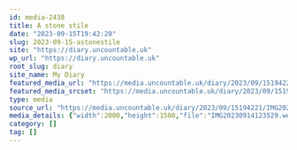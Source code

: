 ```yaml
---
id: media-2438
title: A stone stile
date: "2023-09-15T19:42:20"
slug: 2023-09-15-astonestile
site: "https://diary.uncountable.uk"
wp_url: "https://diary.uncountable.uk"
root_slug: diary
site_name: My Diary
featured_media_url: "https://media.uncountable.uk/diary/2023/09/15194221/IMG20230914123529.webp"
featured_media_srcset: "https://media.uncountable.uk/diary/2023/09/15194221/IMG20230914123529-300x225.webp 300w, https://media.uncountable.uk/diary/2023/09/15194221/IMG20230914123529-1024x768.webp 1024w, https://media.uncountable.uk/diary/2023/09/15194221/IMG20230914123529-150x150.webp 150w, https://media.uncountable.uk/diary/2023/09/15194221/IMG20230914123529-640x480.webp 640w, https://media.uncountable.uk/diary/2023/09/15194221/IMG20230914123529.webp 2000w"
type: media
source_url: "https://media.uncountable.uk/diary/2023/09/15194221/IMG20230914123529.webp"
media_details: {"width":2000,"height":1500,"file":"IMG20230914123529.webp","filesize":224584,"sizes":{"medium":{"file":"IMG20230914123529-300x225.webp","width":300,"height":225,"filesize":29538,"mime_type":"image/webp","source_url":"https://media.uncountable.uk/diary/2023/09/15194221/IMG20230914123529-300x225.webp"},"large":{"file":"IMG20230914123529-1024x768.webp","width":1024,"height":768,"filesize":298634,"mime_type":"image/webp","source_url":"https://media.uncountable.uk/diary/2023/09/15194221/IMG20230914123529-1024x768.webp"},"thumbnail":{"file":"IMG20230914123529-150x150.webp","width":150,"height":150,"filesize":10198,"mime_type":"image/webp","source_url":"https://media.uncountable.uk/diary/2023/09/15194221/IMG20230914123529-150x150.webp"},"mobwidth":{"file":"IMG20230914123529-640x480.webp","width":640,"height":480,"filesize":125038,"mime_type":"image/webp","source_url":"https://media.uncountable.uk/diary/2023/09/15194221/IMG20230914123529-640x480.webp"},"full":{"file":"IMG20230914123529.webp","width":2000,"height":1500,"mime_type":"image/webp","source_url":"https://media.uncountable.uk/diary/2023/09/15194221/IMG20230914123529.webp"}},"image_meta":{"aperture":"0","credit":"","camera":"","caption":"","created_timestamp":"0","copyright":"","focal_length":"0","iso":"0","shutter_speed":"0","title":"","orientation":"0","keywords":[]}}
category: []
tag: []
---
```


